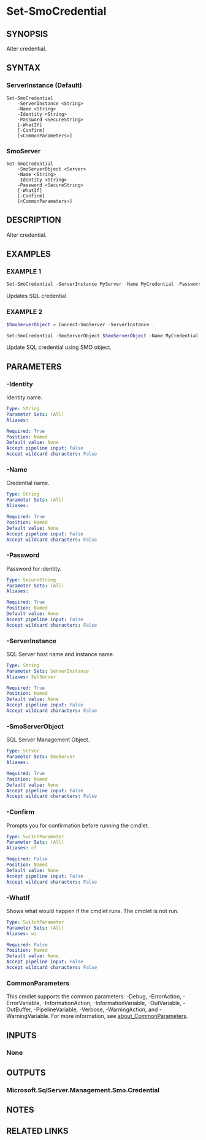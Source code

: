 ﻿---
external help file: SqlServerTools-help.xml
Module Name: SqlServerTools
online version:
schema: 2.0.0
---

# Set-SmoCredential

## SYNOPSIS
Alter credential.

## SYNTAX

### ServerInstance (Default)
```
Set-SmoCredential
	-ServerInstance <String>
	-Name <String>
	-Identity <String>
	-Password <SecureString>
	[-WhatIf]
	[-Confirm]
	[<CommonParameters>]
```

### SmoServer
```
Set-SmoCredential
	-SmoServerObject <Server>
	-Name <String>
	-Identity <String>
	-Password <SecureString>
	[-WhatIf]
	[-Confirm]
	[<CommonParameters>]
```

## DESCRIPTION
Alter credential.

## EXAMPLES

### EXAMPLE 1
```powershell
Set-SmoCredential -ServerInstance MyServer -Name MyCredential -Password $(Get-Credential).Password
```

Updates SQL credential.

### EXAMPLE 2
```powershell
$SmoServerObject = Connect-SmoServer -ServerInstance .

Set-SmoCredential -SmoServerObject $SmoServerObject -Name MyCredential -Password $(Get-Credential).Password
```

Update SQL credential using SMO object.

## PARAMETERS

### -Identity
Identity name.

```yaml
Type: String
Parameter Sets: (All)
Aliases:

Required: True
Position: Named
Default value: None
Accept pipeline input: False
Accept wildcard characters: False
```

### -Name
Credential name.

```yaml
Type: String
Parameter Sets: (All)
Aliases:

Required: True
Position: Named
Default value: None
Accept pipeline input: False
Accept wildcard characters: False
```

### -Password
Password for identity.

```yaml
Type: SecureString
Parameter Sets: (All)
Aliases:

Required: True
Position: Named
Default value: None
Accept pipeline input: False
Accept wildcard characters: False
```

### -ServerInstance
SQL Server host name and instance name.

```yaml
Type: String
Parameter Sets: ServerInstance
Aliases: SqlServer

Required: True
Position: Named
Default value: None
Accept pipeline input: False
Accept wildcard characters: False
```

### -SmoServerObject
SQL Server Management Object.

```yaml
Type: Server
Parameter Sets: SmoServer
Aliases:

Required: True
Position: Named
Default value: None
Accept pipeline input: False
Accept wildcard characters: False
```

### -Confirm
Prompts you for confirmation before running the cmdlet.

```yaml
Type: SwitchParameter
Parameter Sets: (All)
Aliases: cf

Required: False
Position: Named
Default value: None
Accept pipeline input: False
Accept wildcard characters: False
```

### -WhatIf
Shows what would happen if the cmdlet runs.
The cmdlet is not run.

```yaml
Type: SwitchParameter
Parameter Sets: (All)
Aliases: wi

Required: False
Position: Named
Default value: None
Accept pipeline input: False
Accept wildcard characters: False
```

### CommonParameters
This cmdlet supports the common parameters: -Debug, -ErrorAction, -ErrorVariable, -InformationAction, -InformationVariable, -OutVariable, -OutBuffer, -PipelineVariable, -Verbose, -WarningAction, and -WarningVariable. For more information, see [about_CommonParameters](http://go.microsoft.com/fwlink/?LinkID=113216).

## INPUTS

### None

## OUTPUTS

### Microsoft.SqlServer.Management.Smo.Credential

## NOTES

## RELATED LINKS
